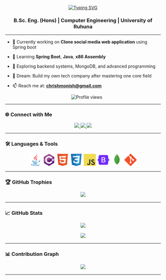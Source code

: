 <!-- Typing Header -->
<p align="center">
  <a href="https://github.com/Monishan-Sangaralingam">
    <img src="https://readme-typing-svg.demolab.com?font=Fira+Code&weight=600&pause=1000&color=0A66C2&center=true&vCenter=true&width=440&lines=Hi+I'm+Monishan+Sangaralingam;Computer+Engineering+Undergraduate;Future+Tech+Entrepreneur" alt="Typing SVG" />
  </a>
</p>

<!--Profile Pic (Optional) -->
<!-- <p align="center">
  <img src="https://i.ibb.co/some-image.jpg" width="200px" style="border-radius: 50%;">
</p> -->

<h3 align="center">B.Sc. Eng. (Hons) | Computer Engineering | University of Ruhuna</h3>

---

- 🔭 Currently working on **Clone social media web application** using Spring boot
- 🌱 Learning **Spring Boot**, **Java**, **x86 Assembly**
- 🧠 Exploring backend systems, MongoDB, and advanced programming
- 🎯 Dream: Build my own tech company after mastering one core field
- 📫 Reach me at: **chrishmonish@gmail.com**


  <p align="center">
  <img src="https://komarev.com/ghpvc/?username=monishan-sangaralingam&label=Profile%20views&color=0e75b6&style=flat" alt="Profile views" />
</p>


---


### 🌐 Connect with Me

<p align="center">
  <a href="https://www.linkedin.com/in/monishan-sangaralingam-b8b1ab241/" target="_blank">
    <img src="https://img.shields.io/badge/LinkedIn-%230077B5.svg?style=for-the-badge&logo=linkedin&logoColor=white" />
  </a>
  <a href="https://www.hackerrank.com/profile/chrishmonish" target="_blank">
    <img src="https://img.shields.io/badge/HackerRank-2EC866?style=for-the-badge&logo=hackerrank&logoColor=white" />
  </a>
  <a href="https://www.fiverr.com/monishan13" target="_blank">
    <img src="https://img.shields.io/badge/Fiverr-1DBF73?style=for-the-badge&logo=fiverr&logoColor=white" />
  </a>
</p>

---

### 🛠️ Languages & Tools
<p align="center">
  <img src="https://raw.githubusercontent.com/devicons/devicon/master/icons/java/java-original.svg" width="40" height="40" />
  <img src="https://raw.githubusercontent.com/devicons/devicon/master/icons/csharp/csharp-original.svg" width="40" height="40" />
  <img src="https://raw.githubusercontent.com/devicons/devicon/master/icons/html5/html5-original.svg" width="40" height="40" />
  <img src="https://raw.githubusercontent.com/devicons/devicon/master/icons/css3/css3-original.svg" width="40" height="40" />
  <img src="https://raw.githubusercontent.com/devicons/devicon/master/icons/javascript/javascript-original.svg" width="40" height="40" />
  <img src="https://raw.githubusercontent.com/devicons/devicon/master/icons/bootstrap/bootstrap-plain.svg" width="40" height="40" />
  <img src="https://raw.githubusercontent.com/devicons/devicon/master/icons/mongodb/mongodb-original.svg" width="40" height="40" />
  <img src="https://raw.githubusercontent.com/devicons/devicon/master/icons/git/git-original.svg" width="40" height="40" />
</p>

---

### 🏆 GitHub Trophies

<p align="center">
  <img src="https://github-profile-trophy.vercel.app/?username=monishan-sangaralingam&theme=gruvbox&no-frame=true&no-bg=true&margin-w=10" />
</p>

---

### 📈 GitHub Stats

<p align="center">
  <img src="https://github-readme-stats.vercel.app/api?username=monishan-sangaralingam&show_icons=true&theme=default" />
</p>
<p align="center">
  <img src="https://github-readme-stats.vercel.app/api/top-langs/?username=monishan-sangaralingam&layout=compact&theme=default" />
</p>

---

### 📊 Contribution Graph

<p align="center">
  <img src="https://github-readme-activity-graph.vercel.app/graph?username=monishan-sangaralingam&bg_color=ffffff&color=0A66C2&line=17A2B8&point=1c1c1c&area=true&hide_border=true" />
</p>

---


